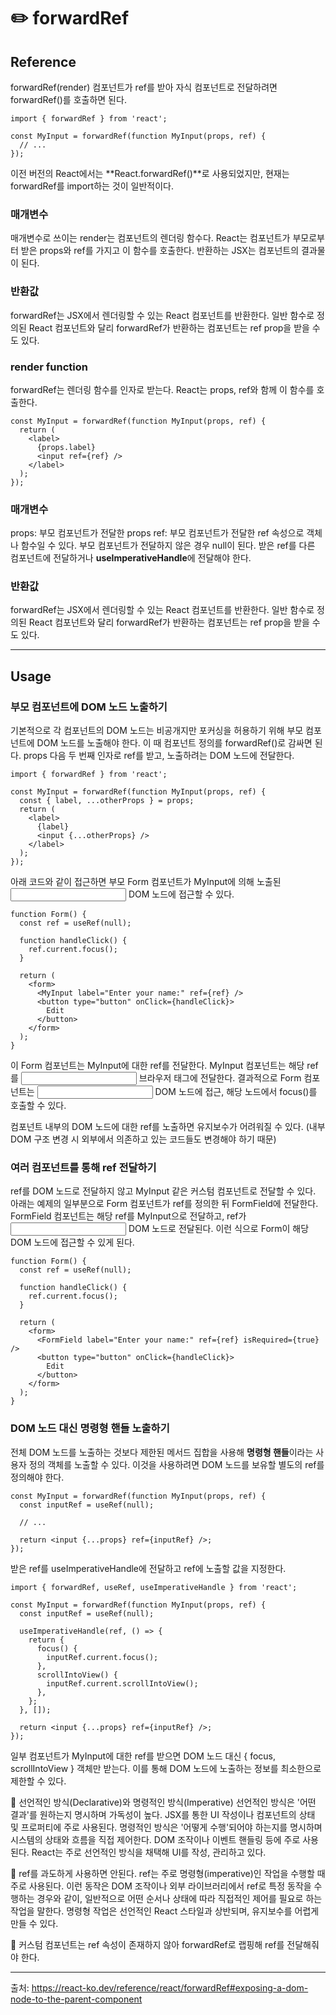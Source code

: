 # ✏️ forwardRef

## Reference

forwardRef(render)
컴포넌트가 ref를 받아 자식 컴포넌트로 전달하려면 forwardRef()를 호출하면 된다.

```
import { forwardRef } from 'react';

const MyInput = forwardRef(function MyInput(props, ref) {
  // ...
});
```

이전 버전의 React에서는 **React.forwardRef()**로 사용되었지만, 현재는 forwardRef를 import하는 것이 일반적이다.

### 매개변수

매개변수로 쓰이는 render는 컴포넌트의 렌더링 함수다.
React는 컴포넌트가 부모로부터 받은 props와 ref를 가지고 이 함수를 호출한다.
반환하는 JSX는 컴포넌트의 결과물이 된다.

### 반환값

forwardRef는 JSX에서 렌더링할 수 있는 React 컴포넌트를 반환한다.
일반 함수로 정의된 React 컴포넌트와 달리 forwardRef가 반환하는 컴포넌트는 ref prop을 받을 수도 있다.

### render function

forwardRef는 렌더링 함수를 인자로 받는다.
React는 props, ref와 함께 이 함수를 호출한다.

```
const MyInput = forwardRef(function MyInput(props, ref) {
  return (
    <label>
      {props.label}
      <input ref={ref} />
    </label>
  );
});
```

### 매개변수

props: 부모 컴포넌트가 전달한 props
ref: 부모 컴포넌트가 전달한 ref 속성으로 객체나 함수일 수 있다. 부모 컴포넌트가 전달하지 않은 경우 null이 된다. 받은 ref를 다른 컴포넌트에 전달하거나 **useImperativeHandle**에 전달해야 한다.

### 반환값

forwardRef는 JSX에서 렌더링할 수 있는 React 컴포넌트를 반환한다.
일반 함수로 정의된 React 컴포넌트와 달리 forwardRef가 반환하는 컴포넌트는 ref prop을 받을 수도 있다.

---

## Usage

### 부모 컴포넌트에 DOM 노드 노출하기

기본적으로 각 컴포넌트의 DOM 노드는 비공개지만 포커싱을 허용하기 위해 부모 컴포넌트에 DOM 노드를 노출해야 한다. 이 때 컴포넌트 정의를 forwardRef()로 감싸면 된다.
props 다음 두 번째 인자로 ref를 받고, 노출하려는 DOM 노드에 전달한다.

```
import { forwardRef } from 'react';

const MyInput = forwardRef(function MyInput(props, ref) {
  const { label, ...otherProps } = props;
  return (
    <label>
      {label}
      <input {...otherProps} />
    </label>
  );
});
```

아래 코드와 같이 접근하면 부모 Form 컴포넌트가 MyInput에 의해 노출된 <input> DOM 노드에 접근할 수 있다.

```
function Form() {
  const ref = useRef(null);

  function handleClick() {
    ref.current.focus();
  }

  return (
    <form>
      <MyInput label="Enter your name:" ref={ref} />
      <button type="button" onClick={handleClick}>
        Edit
      </button>
    </form>
  );
}
```

이 Form 컴포넌트는 MyInput에 대한 ref를 전달한다.
MyInput 컴포넌트는 해당 ref를 <input> 브라우저 태그에 전달한다.
결과적으로 Form 컴포넌트는 <input> DOM 노드에 접근, 해당 노드에서 focus()를 호출할 수 있다.

컴포넌트 내부의 DOM 노드에 대한 ref를 노출하면 유지보수가 어려워질 수 있다.
(내부 DOM 구조 변경 시 외부에서 의존하고 있는 코드들도 변경해야 하기 때문)

### 여러 컴포넌트를 통해 ref 전달하기

ref를 DOM 노드로 전달하지 않고 MyInput 같은 커스텀 컴포넌트로 전달할 수 있다.
아래는 예제의 일부분으로 Form 컴포넌트가 ref를 정의한 뒤 FormField에 전달한다.
FormField 컴포넌트는 해당 ref를 MyInput으로 전달하고, ref가 <input> DOM 노드로 전달된다.
이런 식으로 Form이 해당 DOM 노드에 접근할 수 있게 된다.

```
function Form() {
  const ref = useRef(null);

  function handleClick() {
    ref.current.focus();
  }

  return (
    <form>
      <FormField label="Enter your name:" ref={ref} isRequired={true} />
      <button type="button" onClick={handleClick}>
        Edit
      </button>
    </form>
  );
}
```

### DOM 노드 대신 명령형 핸들 노출하기

전체 DOM 노드를 노출하는 것보다 제한된 메서드 집합을 사용해 **명령형 핸들**이라는 사용자 정의 객체를 노출할 수 있다.
이것을 사용하려면 DOM 노드를 보유할 별도의 ref를 정의해야 한다.

```
const MyInput = forwardRef(function MyInput(props, ref) {
  const inputRef = useRef(null);

  // ...

  return <input {...props} ref={inputRef} />;
});
```

받은 ref를 useImperativeHandle에 전달하고 ref에 노출할 값을 지정한다.

```
import { forwardRef, useRef, useImperativeHandle } from 'react';

const MyInput = forwardRef(function MyInput(props, ref) {
  const inputRef = useRef(null);

  useImperativeHandle(ref, () => {
    return {
      focus() {
        inputRef.current.focus();
      },
      scrollIntoView() {
        inputRef.current.scrollIntoView();
      },
    };
  }, []);

  return <input {...props} ref={inputRef} />;
});
```

일부 컴포넌트가 MyInput에 대한 ref를 받으면 DOM 노드 대신 { focus, scrollIntoView } 객체만 받는다.
이를 통해 DOM 노드에 노출하는 정보를 최소한으로 제한할 수 있다.

📌 선언적인 방식(Declarative)와 명령적인 방식(Imperative)
선언적인 방식은 '어떤 결과'를 원하는지 명시하며 가독성이 높다. JSX를 통한 UI 작성이나 컴포넌트의 상태 및 프로퍼티에 주로 사용된다.
명령적인 방식은 '어떻게 수행'되어야 하는지를 명시하며 시스템의 상태와 흐름을 직접 제어한다. DOM 조작이나 이벤트 핸들링 등에 주로 사용된다.
React는 주로 선언적인 방식을 채택해 UI를 작성, 관리하고 있다.

📌 ref를 과도하게 사용하면 안된다.
ref는 주로 명령형(imperative)인 작업을 수행할 때 주로 사용된다.
이런 동작은 DOM 조작이나 외부 라이브러리에서 ref로 특정 동작을 수행하는 경우와 같이, 일반적으로 어떤 순서나 상태에 따라 직접적인 제어를 필요로 하는 작업을 말한다.
명령형 작업은 선언적인 React 스타일과 상반되며, 유지보수를 어렵게 만들 수 있다.

📌 커스텀 컴포넌트는 ref 속성이 존재하지 않아 forwardRef로 랩핑해 ref를 전달해줘야 한다.

---

출처: https://react-ko.dev/reference/react/forwardRef#exposing-a-dom-node-to-the-parent-component
